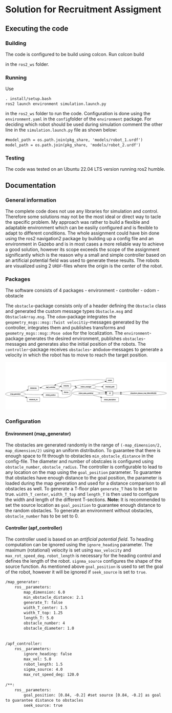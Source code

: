 # Solution for Recruitment Assigment

## Executing the code

### Building
The code is configured to be build using colcon. Run
    colcon build

in the `ros2_ws` folder.

### Running
Use 

    . install/setup.bash
    ros2 launch environment simulation.launch.py

in the `ros2_ws` folder to run the code.
Configuration is done using the `environment.yaml` in the `config`folder of the `environment` package.
For deciding which robot should be used during simulation comment the other line in the `simulation.launch.py` file as shown below:

    #model_path = os.path.join(pkg_share, 'models/robot_1.urdf')
    model_path = os.path.join(pkg_share, 'models/robot_2.urdf')


### Testing
The code was tested on an Ubuntu 22.04 LTS version running ros2 humble.

## Documentation
### General information

The complete code does not use any libraries for simulation and control. Therefore some solutions may not be the most ideal or direct way to tacle the specific problem. My approach was rather to build a flexible and adaptable environment which can be easiliy configured and is flexible to adapt to different conditions. The whole assignment could have bin done using the ros2 navigation2 package by building up a config file and an environment in Gazebo and is in most cases a more reliable way to achieve a good solution, however its scope exceeds the scope of the assignment significantly which is the reason why a small and simple controller based on an artificial potential field was used to generate these results. The robots are visualized using 2 `URDF`-files where the origin is the center of the robot.

### Packages

The software consists of 4 packages
    - environment
    - controller
    - odom
    - obstacle

The `obstacle`-package consists only of a header defining the `Obstacle` class and generated the custom message types `Obstacle.msg` and `ObstacleArray.msg`. The `odom`-package integrates the `geopmetry_msgs::msg::Twist velocitiy`-messages generated by the controller, integrates them and publishes transforms and `geometry_msgs::msg::Pose odom` for the localization. The `environment`-package generates the desired environment, publishes `obstacles`-messages and generates also the initial position of the robots. The `controller`-package receives `obstacles`- and`odom`-messages to generate a velocity in which the robot has to move to reach the target position.

![rqt_graph](/img/rqt_graph.png)

### Configuration
#### Environment (map_generator)

The obstacles are generated randomly in the range of `(-map_dimension/2, map_dimension/2)` using an uniform distribution. To guarantee that there is enough space to fit through to obstacles `min_obstacle_distance` in the config-file. The diameter and number of obstcales is configured using `obstacle_number`, `obstacle_radius`. The controller is configurable to lead to any location on the map using the `goal_position` parameter. To guarantee that obstacles have enough distance to the goal position, the parameter is loaded during the map generation and used for a distance comparison to all obstacles as well. To generate a T-floor plan `generate_T` has to be set to true. `width_T_center`, `width_T_top` and `length_T` is then used to configure the width and length of the different T-sections.
**Note:** It is recommended to set the source location as `goal_position` to guarantee enough distance to the random obstacles. To generate an environment without obstacles, `obstacle_number` has to be set to 0.

#### Controller (apf_controller)
The controller used is based on an *artificial potential field*. To heading computation can be ignored using the `ignore_heading` parameter. The maximum (rotational) velocity is set using `max_velocity` and `max_rot_speed_deg`. `robot_length` is necessary for the heading control and defines the length of the robot. `signma_source` configures the shape of the source function. As mentioned above `goal_position` is used to set the goal of the robot, however it will be ignored if `seek_source` is set to `true`.


    /map_generator:
        ros__parameters:
            map_dimension: 6.0
            min_obstacle_distance: 2.1
            generate_T: false
            width_T_center: 1.5
            width_T_top: 1.25
            length_T: 5.0
            obstacle_number: 4
            obstacle_diameter: 1.0

        
    /apf_controller:
        ros__parameters:
            ignore_heading: false
            max_vel: 5.0
            robot_length: 1.5
            sigma_source: 4.0
            max_rot_speed_deg: 120.0

    /**:
        ros__parameters:
            goal_position: [0.84, -0.2] #set source [0.84, -0.2] as goal to guarantee distance to obstacles
            seek_source: true

